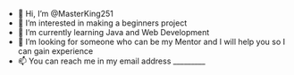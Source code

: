 - 👋 Hi, I’m @MasterKing251
- 👀 I’m interested in making a beginners project
- 🌱 I’m currently learning Java and Web Development
- 💞️ I’m looking for someone who can be my Mentor and I will help you so I can gain experience
- 📫 You can reach me in my email address _________

<!---
MasterKing251/MasterKing251 is a ✨ special ✨ repository because its `README.md` (this file) appears on your GitHub profile.
You can click the Preview link to take a look at your changes.
--->
